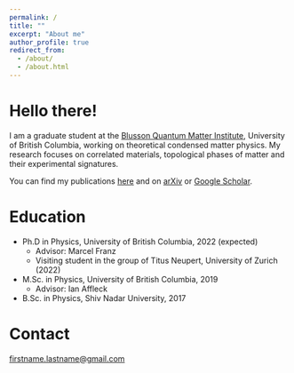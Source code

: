 ```yaml
---
permalink: /
title: ""
excerpt: "About me"
author_profile: true
redirect_from:
  - /about/
  - /about.html
---
```


Hello there!
======

I am a graduate student at the [Blusson Quantum Matter Institute](https://qmi.ubc.ca), University of British Columbia, working on theoretical condensed matter physics.  My research focuses on correlated materials, topological phases of matter and their experimental signatures.

You can find my publications [here](https://ttummuru.github.io/research/) and on [arXiv](https://arxiv.org/search/?query=Tarun+Tummuru&searchtype=author&abstracts=show&order=-announced_date_first&size=50&date-date_type=submitted_date) or [Google Scholar](https://scholar.google.ca/citations?hl=en&user=WG2IsFYAAAAJ).


Education
======
* Ph.D in Physics, University of British Columbia, 2022 (expected)
  * Advisor: Marcel Franz
  * Visiting student in the group of Titus Neupert, University of Zurich (2022)
* M.Sc. in Physics, University of British Columbia, 2019
  * Advisor: Ian Affleck
* B.Sc. in Physics, Shiv Nadar University, 2017

<!---

Skills
======
* Python, Mathematica, C++, and Latex.


Teaching
======
Conducted tutorials and help sessions for: Mechanics I (PHYS170), Enriched Physics I (PHYS107), Energy and Waves (PHYS101), Intro to Physics II (PHY102)

--->

Contact
======
firstname.lastname@gmail.com
